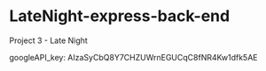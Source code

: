 # LateNight-express-back-end
Project 3 - Late Night

googleAPI_key:  AIzaSyCbQ8Y7CHZUWrnEGUCqC8fNR4Kw1dfk5AE
